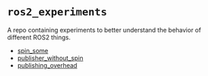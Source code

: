 # `ros2_experiments`

A repo containing experiments to better understand the behavior of different ROS2 things.

- [spin_some](spin_some/README.md)
- [publisher_without_spin](publisher_without_spin/README.md)
- [publishing_overhead](publishing_overhead/README.md)

